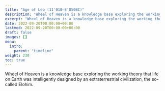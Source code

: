 ```yaml
---
title: "Age of Leo (11'010—8'850BC)"
description: "Wheel of Heaven is a knowledge base exploring the working theory that life on Earth was intelligently designed by an extraterrestrial civilization, the so-called Elohim."
excerpt: "Wheel of Heaven is a knowledge base exploring the working theory that life on Earth was intelligently designed by an extraterrestrial civilization, the so-called Elohim."
date: 2022-09-20T00:00:00+00:00
lastmod: 2022-09-20T00:00:00+00:00
draft: false
images: []
menu:
  intro:
    parent: "timeline"
weight: 230
toc: true
---
```


Wheel of Heaven is a knowledge base exploring the working theory that life on Earth was intelligently designed by an extraterrestrial civilization, the so-called Elohim.

